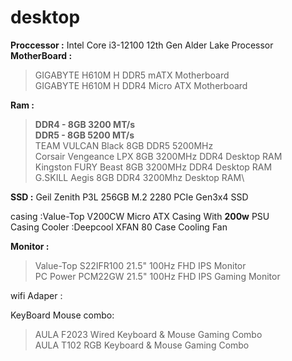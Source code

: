 # desktop

**Proccessor :** Intel Core i3-12100 12th Gen Alder Lake Processor\
**MotherBoard :** 
> GIGABYTE H610M H DDR5 mATX Motherboard \
> GIGABYTE H610M H DDR4 Micro ATX Motherboard

**Ram :**
> **DDR4 - 8GB 3200 MT/s** \
> **DDR5 - 8GB 5200 MT/s** \
> TEAM VULCAN Black 8GB DDR5 5200MHz\
> Corsair Vengeance LPX 8GB 3200MHz DDR4 Desktop RAM\
> Kingston FURY Beast 8GB 3200MHz DDR4 Desktop RAM\
> G.SKILL Aegis 8GB DDR4 3200Mhz Desktop RAM\

**SSD :** Geil Zenith P3L 256GB M.2 2280 PCIe Gen3x4 SSD


casing :Value-Top V200CW Micro ATX Casing With **200w** PSU\
Casing Cooler :Deepcool XFAN 80 Case Cooling Fan


**Monitor :**
 > Value-Top S22IFR100 21.5" 100Hz FHD IPS Monitor \
 > PC Power PCM22GW 21.5" 100Hz FHD IPS Gaming Monitor
  
wifi Adaper :

KeyBoard Mouse combo:
 > AULA F2023 Wired Keyboard & Mouse Gaming Combo \
 > AULA T102 RGB Keyboard & Mouse Gaming Combo
